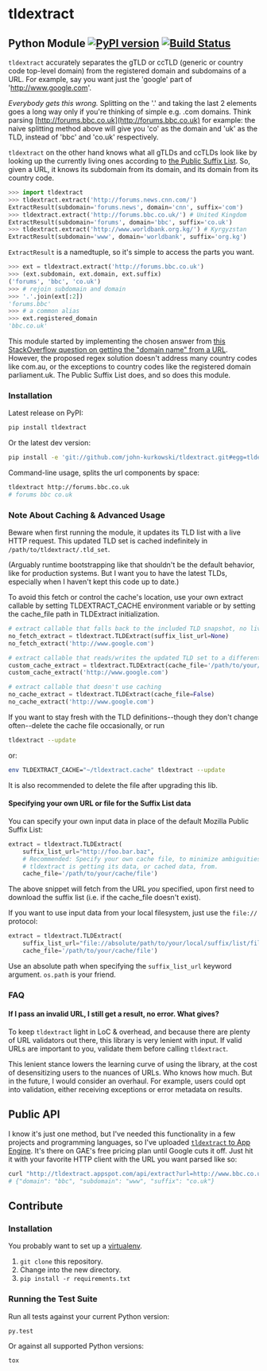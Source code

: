 # tldextract

## Python Module [![PyPI version](https://badge.fury.io/py/tldextract.svg)](https://badge.fury.io/py/tldextract) [![Build Status](https://travis-ci.org/john-kurkowski/tldextract.svg?branch=master)](https://travis-ci.org/john-kurkowski/tldextract)

`tldextract` accurately separates the gTLD or ccTLD (generic or country code
top-level domain) from the registered domain and subdomains of a URL. For
example, say you want just the 'google' part of 'http://www.google.com'.

*Everybody gets this wrong.* Splitting on the '.' and taking the last 2
elements goes a long way only if you're thinking of simple e.g. .com
domains. Think parsing
[http://forums.bbc.co.uk](http://forums.bbc.co.uk) for example: the naive
splitting method above will give you 'co' as the domain and 'uk' as the TLD,
instead of 'bbc' and 'co.uk' respectively.

`tldextract` on the other hand knows what all gTLDs and ccTLDs look like by
looking up the currently living ones according to
[the Public Suffix List](http://www.publicsuffix.org). So,
given a URL, it knows its subdomain from its domain, and its domain from its
country code.

```python
>>> import tldextract
>>> tldextract.extract('http://forums.news.cnn.com/')
ExtractResult(subdomain='forums.news', domain='cnn', suffix='com')
>>> tldextract.extract('http://forums.bbc.co.uk/') # United Kingdom
ExtractResult(subdomain='forums', domain='bbc', suffix='co.uk')
>>> tldextract.extract('http://www.worldbank.org.kg/') # Kyrgyzstan
ExtractResult(subdomain='www', domain='worldbank', suffix='org.kg')
```

`ExtractResult` is a namedtuple, so it's simple to access the parts you want.

```python
>>> ext = tldextract.extract('http://forums.bbc.co.uk')
>>> (ext.subdomain, ext.domain, ext.suffix)
('forums', 'bbc', 'co.uk')
>>> # rejoin subdomain and domain
>>> '.'.join(ext[:2])
'forums.bbc'
>>> # a common alias
>>> ext.registered_domain
'bbc.co.uk'
```

This module started by implementing the chosen answer from [this StackOverflow question on
getting the "domain name" from a URL](http://stackoverflow.com/questions/569137/how-to-get-domain-name-from-url/569219#569219).
However, the proposed regex solution doesn't address many country codes like
com.au, or the exceptions to country codes like the registered domain
parliament.uk. The Public Suffix List does, and so does this module.

### Installation

Latest release on PyPI:

```zsh
pip install tldextract
```

Or the latest dev version:

```zsh
pip install -e 'git://github.com/john-kurkowski/tldextract.git#egg=tldextract'
```

Command-line usage, splits the url components by space:

```zsh
tldextract http://forums.bbc.co.uk
# forums bbc co.uk
```

### Note About Caching & Advanced Usage

Beware when first running the module, it updates its TLD list with a live HTTP
request. This updated TLD set is cached indefinitely in
`/path/to/tldextract/.tld_set`.

(Arguably runtime bootstrapping like that shouldn't be the default behavior,
like for production systems. But I want you to have the latest TLDs, especially
when I haven't kept this code up to date.)

To avoid this fetch or control the cache's location, use your own extract
callable by setting TLDEXTRACT_CACHE environment variable or by setting the
cache_file path in TLDExtract initialization.

```python
# extract callable that falls back to the included TLD snapshot, no live HTTP fetching
no_fetch_extract = tldextract.TLDExtract(suffix_list_url=None)
no_fetch_extract('http://www.google.com')

# extract callable that reads/writes the updated TLD set to a different path
custom_cache_extract = tldextract.TLDExtract(cache_file='/path/to/your/cache/file')
custom_cache_extract('http://www.google.com')

# extract callable that doesn't use caching
no_cache_extract = tldextract.TLDExtract(cache_file=False)
no_cache_extract('http://www.google.com')
```

If you want to stay fresh with the TLD definitions--though they don't change
often--delete the cache file occasionally, or run

```zsh
tldextract --update
```

or:

```zsh
env TLDEXTRACT_CACHE="~/tldextract.cache" tldextract --update
```

It is also recommended to delete the file after upgrading this lib.

#### Specifying your own URL or file for the Suffix List data

You can specify your own input data in place of the default Mozilla Public Suffix List:

```python
extract = tldextract.TLDExtract(
    suffix_list_url="http://foo.bar.baz",
    # Recommended: Specify your own cache file, to minimize ambiguities about where
    # tldextract is getting its data, or cached data, from.
    cache_file='/path/to/your/cache/file')
```

The above snippet will fetch from the URL *you* specified, upon first need to download the
suffix list (i.e. if the cache_file doesn't exist).

If you want to use input data from your local filesystem, just use the `file://` protocol:

```python
extract = tldextract.TLDExtract(
    suffix_list_url="file://absolute/path/to/your/local/suffix/list/file",
    cache_file='/path/to/your/cache/file')
```

Use an absolute path when specifying the `suffix_list_url` keyword argument. `os.path` is your
friend.

### FAQ

#### If I pass an invalid URL, I still get a result, no error. What gives?

To keep `tldextract` light in LoC & overhead, and because there are plenty of
URL validators out there, this library is very lenient with input. If valid
URLs are important to you, validate them before calling `tldextract`.

This lenient stance lowers the learning curve of using the library, at the cost
of desensitizing users to the nuances of URLs. Who knows how much. But in the
future, I would consider an overhaul. For example, users could opt into
validation, either receiving exceptions or error metadata on results.

## Public API

I know it's just one method, but I've needed this functionality in a few
projects and programming languages, so I've uploaded
[`tldextract` to App Engine](http://tldextract.appspot.com/). It's there on
GAE's free pricing plan until Google cuts it off. Just hit it with
your favorite HTTP client with the URL you want parsed like so:

```zsh
curl "http://tldextract.appspot.com/api/extract?url=http://www.bbc.co.uk/foo/bar/baz.html"
# {"domain": "bbc", "subdomain": "www", "suffix": "co.uk"}
```

## Contribute

### Installation

You probably want to set up a [virtualenv](http://virtualenv.readthedocs.org/en/latest/index.html).

1. `git clone` this repository.
2. Change into the new directory.
3. `pip install -r requirements.txt`

### Running the Test Suite

Run all tests against your current Python version:

```zsh
py.test
```

Or against all supported Python versions:

```zsh
tox
```

